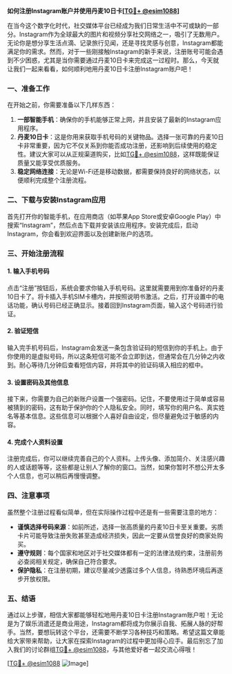 **如何注册Instagram账户并使用丹麦10日卡[[TG💪+ @esim1088](https://t.me/s/esim1088)]**

在当今这个数字化时代，社交媒体平台已经成为我们日常生活中不可或缺的一部分。Instagram作为全球最大的图片和视频分享社交网络之一，吸引了无数用户。无论你是想分享生活点滴、记录旅行见闻，还是寻找灵感与创意，Instagram都能满足你的需求。然而，对于一些刚接触Instagram的新手来说，注册账号可能会遇到不少困惑，尤其是当你需要通过丹麦10日卡来完成这一过程时。那么，今天就让我们一起来看看，如何顺利地用丹麦10日卡注册Instagram账户吧！

### 一、准备工作

在开始之前，你需要准备以下几样东西：

1. **一部智能手机**：确保你的手机能够正常上网，并且安装了最新的Instagram应用程序。
2. **丹麦10日卡**：这是你用来获取手机号码的关键物品。选择一张可靠的丹麦10日卡非常重要，因为它不仅关系到你能否成功注册，还影响到后续使用的稳定性。建议大家可以从正规渠道购买，比如[TG💪+ @esim1088](https://t.me/s/esim1088)，这样既能保证质量又能享受优质服务。
3. **稳定网络连接**：无论是Wi-Fi还是移动数据，都需要保持良好的网络状态，以便顺利完成整个注册流程。

### 二、下载与安装Instagram应用

首先打开你的智能手机，在应用商店（如苹果App Store或安卓Google Play）中搜索“Instagram”，然后点击下载并安装该应用程序。安装完成后，启动Instagram，你会看到欢迎界面以及创建新账户的选项。

### 三、开始注册流程

#### 1. 输入手机号码
点击“注册”按钮后，系统会要求你输入手机号码。这里就需要用到你准备好的丹麦10日卡了。将卡插入手机SIM卡槽内，并按照说明书激活。之后，打开设置中的电话功能，确认号码已经正确显示。接着回到Instagram页面，输入这个号码进行验证。

#### 2. 验证短信
输入完手机号码后，Instagram会发送一条包含验证码的短信到你的手机上。由于你使用的是虚拟号码，所以这条短信可能不会立即到达，但通常会在几分钟之内收到。耐心等待几分钟后查看短信内容，并将其中的验证码填入相应的框中。

#### 3. 设置密码及其他信息
接下来，你需要为自己的新账户设置一个强密码。记住，不要使用过于简单或容易被猜到的密码，这有助于保护你的个人隐私安全。同时，填写你的用户名、真实姓名等基本信息。这些信息可以根据个人喜好自由设定，但尽量避免过于敏感的内容。

#### 4. 完成个人资料设置
注册完成后，你可以继续完善自己的个人资料。上传头像、添加简介、关注感兴趣的人或话题等等，这些都是让别人了解你的窗口。当然，如果你暂时不想公开太多个人信息，也可以稍后再慢慢调整。

### 四、注意事项

虽然整个注册过程看似简单，但在实际操作过程中还是有一些需要注意的地方：

- **谨慎选择号码来源**：如前所述，选择一张高质量的丹麦10日卡至关重要。劣质卡片可能导致注册失败甚至造成经济损失，因此一定要从信誉良好的商家处购买。
- **遵守规则**：每个国家和地区对于社交媒体都有一定的法律法规约束，注册前务必查阅相关规定，确保自己符合要求。
- **保护隐私**：在注册初期，建议尽量减少透露过多个人信息，待熟悉环境后再逐步开放权限。

### 五、结语

通过以上步骤，相信大家都能够轻松地用丹麦10日卡注册Instagram账户啦！无论是为了娱乐消遣还是商业用途，Instagram都将成为你展示自我、拓展人脉的好帮手。当然，要想玩转这个平台，还需要不断学习各种技巧和策略。希望这篇文章能给大家带来帮助，让大家在探索Instagram的过程中更加得心应手。最后别忘了加入我们的讨论群组[TG💪+ @esim1088](https://t.me/s/esim1088)，与其他爱好者一起交流心得哦！

[[TG💪+ @esim1088](https://t.me/s/esim1088) ![Image](https://i.postimg.cc/4NQfJmqS/Snipaste-2025-05-13-00-14-12.png)]